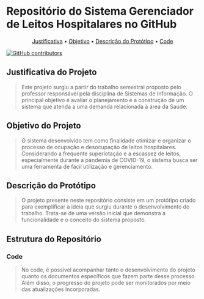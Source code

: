 # Repositório do Sistema Gerenciador de Leitos Hospitalares no GitHub

<p align="center">
 <a href="#JustificativadoProjeto" text-decoration: none>Justificativa</a> •
 <a href="#ObjetivodoProjeto">Objetivo</a> • 
 <a href="#descricaodoprototipo">Descrição do Protótipo</a> • 
 <a href="#Code">Code</a>
</p>

[![GitHub contributors](https://img.shields.io/github/contributors/gabrielbisso/ProjetoSistemas.svg)](https://github.com/gabrielbisso/ProjetoSistemas/graphs/contributors)

<h2 id=JustificativadoProjeto>Justificativa do Projeto</h2>

> Este projeto surgiu a partir do trabalho semestral proposto pelo professor responsável pela disciplina de Sistemas de Informação. O principal objetivo é avaliar o planejamento e a construção de um sistema que atenda a uma demanda relacionada à área da Saúde.

<h2 id=ObjetivodoProjeto>Objetivo do Projeto</h2>

> O sistema desenvolvido tem como finalidade otimizar e organizar o processo de ocupação e desocupação de leitos hospitalares. Considerando a frequente superlotação e a escassez de leitos, especialmente durante a pandemia de COVID-19, o sistema busca ser uma ferramenta de fácil utilização e gerenciamento.

<h2 id=descricaodoprototipo>Descrição do Protótipo</h2>

> O projeto presente neste repositório consiste em um protótipo criado para exemplificar a ideia que surgiu durante o desenvolvimento do trabalho. Trata-se de uma versão inicial que demonstra a funcionalidade e o conceito do sistema proposto.

## Estrutura do Repositório
<h3 id=Code>Code</h3>

> No code, é possível acompanhar tanto o desenvolvimento do projeto quanto os documentos específicos que fazem parte desse processo. Além disso, o progresso do projeto pode ser monitorados por meio das atualizações incorporadas.
